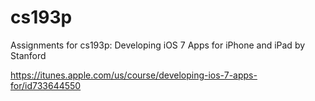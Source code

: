 cs193p
======

Assignments for cs193p: Developing iOS 7 Apps for iPhone and iPad by Stanford

https://itunes.apple.com/us/course/developing-ios-7-apps-for/id733644550

